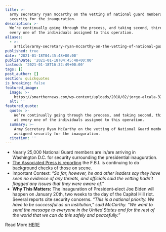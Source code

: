 ```yaml
---
title: >-
  army secretary ryan mccarthy on the vetting of national guard members assigned
  security for the inauguration.
description: >-
  We’re continually going through the process, and taking second, third looks at
  every one of the individuals assigned to this operation.
aliases:
  - >-
    article/army-secretary-ryan-mccarthy-on-the-vetting-of-national-guard-members-assigned-security-for-the-inauguration/
published: true
date: '2021-01-18T04:45:48+00:00'
publishDate: '2021-01-18T04:45:48+00:00'
lastmod: '2021-01-18T16:32:49+00:00'
tags: []
post_author: []
section: quickquotes
is_breaking: false
featured_image:
  image: >-
    https://smarthernews.com/wp-content/uploads/2018/02/jorge-alcala-325378-1024x755.jpg
  alt: ''
featured_quote:
  quote: >-
    We’re continually going through the process, and taking second, third looks
    at every one of the individuals assigned to this operation.
  summary: >-
    Army Secretary Ryan McCarthy on the vetting of National Guard members
    assigned security for the inauguration.
  citation: ''
---
```

*   Nearly 25,000 National Guard members are in/are arriving in Washington D.C. for security surrounding the presidential inauguration.
*   [The Associated Press is reporting](\"https://apnews.com/article/biden-inauguration-joe-biden-capitol-siege-ap-top-news-857bacc273e16ff82dc9fefed1242ae8\") the F.B.I. is continuing to do background checks of those on scene.
*   Important Context: _“So far, however, he and other leaders say they have seen no evidence of any threats, and officials said the vetting hadn’t flagged any issues that they were aware of.”_
*   **Why This Matters:** The inauguration of President-elect Joe Biden will happen on January 20th, two weeks to the day of the Capitol Hill riot. Several reports cite security concerns. _“This is a national priority. We have to be successful as an institution,” said McCarthy. “We want to send the message to everyone in the United States and for the rest of the world that we can do this safely and peacefully.”_

Read More [HERE](\"https://apnews.com/article/biden-inauguration-joe-biden-capitol-siege-ap-top-news-857bacc273e16ff82dc9fefed1242ae8\")